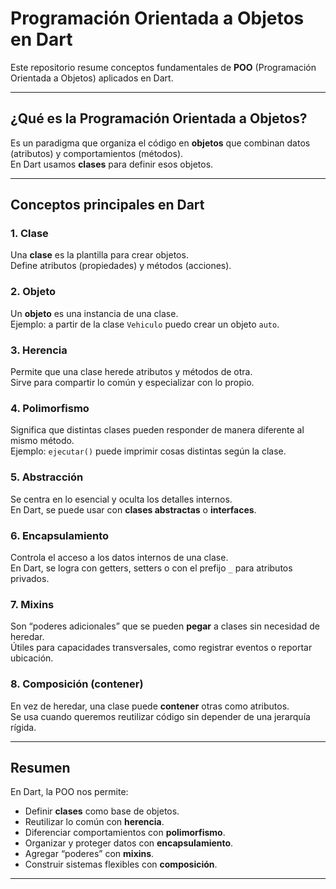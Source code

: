 # Programación Orientada a Objetos en Dart

Este repositorio resume conceptos fundamentales de **POO** (Programación Orientada a Objetos) aplicados en Dart.

---

## ¿Qué es la Programación Orientada a Objetos?
Es un paradigma que organiza el código en **objetos** que combinan datos (atributos) y comportamientos (métodos).  
En Dart usamos **clases** para definir esos objetos.

---

## Conceptos principales en Dart

### 1. Clase
Una **clase** es la plantilla para crear objetos.  
Define atributos (propiedades) y métodos (acciones).  

### 2. Objeto
Un **objeto** es una instancia de una clase.  
Ejemplo: a partir de la clase `Vehiculo` puedo crear un objeto `auto`.

### 3. Herencia
Permite que una clase herede atributos y métodos de otra.  
Sirve para compartir lo común y especializar con lo propio.

### 4. Polimorfismo
Significa que distintas clases pueden responder de manera diferente al mismo método.  
Ejemplo: `ejecutar()` puede imprimir cosas distintas según la clase.

### 5. Abstracción
Se centra en lo esencial y oculta los detalles internos.  
En Dart, se puede usar con **clases abstractas** o **interfaces**.

### 6. Encapsulamiento
Controla el acceso a los datos internos de una clase.  
En Dart, se logra con getters, setters o con el prefijo `_` para atributos privados.

### 7. Mixins
Son “poderes adicionales” que se pueden **pegar** a clases sin necesidad de heredar.  
Útiles para capacidades transversales, como registrar eventos o reportar ubicación.

### 8. Composición (contener)
En vez de heredar, una clase puede **contener** otras como atributos.  
Se usa cuando queremos reutilizar código sin depender de una jerarquía rígida.

---

## Resumen
En Dart, la POO nos permite:
- Definir **clases** como base de objetos.  
- Reutilizar lo común con **herencia**.  
- Diferenciar comportamientos con **polimorfismo**.  
- Organizar y proteger datos con **encapsulamiento**.  
- Agregar “poderes” con **mixins**.  
- Construir sistemas flexibles con **composición**.  

---
